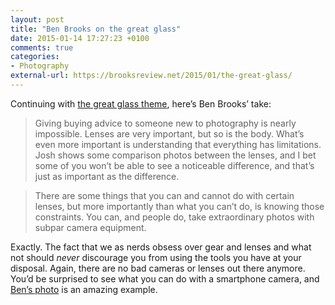 ```yaml
---
layout: post
title: "Ben Brooks on the great glass"
date: 2015-01-14 17:27:23 +0100
comments: true
categories: 
- Photography
external-url: https://brooksreview.net/2015/01/the-great-glass/
---
```


Continuing with [the great glass theme](/2015/01/14/josh-ginter-on-the-importance-of-great-glass-in-photography/), here’s Ben Brooks’ take:

> Giving buying advice to someone new to photography is nearly impossible. Lenses are very important, but so is the body. What’s even more important is understanding that everything has limitations. Josh shows some comparison photos between the lenses, and I bet some of you won’t be able to see a noticeable difference, and that’s just as important as the difference.

> There are some things that you can and cannot do with certain lenses, but more importantly than what you can’t do, is knowing those constraints. You can, and people do, take extraordinary photos with subpar camera equipment.

Exactly. The fact that we as nerds obsess over gear and lenses and what not should _never_ discourage you from using the tools you have at your disposal. Again, there are no bad cameras or lenses out there anymore. You’d be surprised to see what you can do with a smartphone camera, and [Ben’s photo](https://www.flickr.com/photos/showngo/10446441634/) is an amazing example.